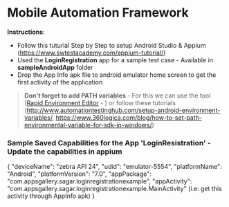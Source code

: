 # Mobile Automation Framework

**Instructions**:
- Follow this tuturial Step by Step to setup Android Studio & Appium (https://www.swtestacademy.com/appium-tutorial/)
- Used the **LoginRegistration** app for a sample test case - Available in **sampleAndroidApp** folder
- Drop the App Info apk file to android emulator home screen to get the first activity of the application
> **Don't forget to add PATH variables** - For this we can use the tool ([Rapid Environment Editor](https://www.rapidee.com/en/download) - ) or follow these tutorials (http://www.automationtestinghub.com/setup-android-environment-variables/, https://www.360logica.com/blog/how-to-set-path-environmental-variable-for-sdk-in-windows/)

### Sample Saved Capabilities for the App 'LoginResistration' -Update the capabilities in appium

{
  "deviceName": "zebra API 24",
  "udid": "emulator-5554",
  "platformName": "Android",
  "platformVersion": "7.0",
  "appPackage": "com.appsgallery.sagar.loginregistrationexample",
  "appActivity": "com.appsgallery.sagar.loginregistrationexample.MainActivity" (i.e: get this activity through AppInfo apk)
}
